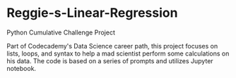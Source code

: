 # Reggie-s-Linear-Regression
Python Cumulative Challenge Project

Part of Codecademy's Data Science career path, this project focuses on lists, loops, and syntax to help a mad scientist perform some calculations on his data. The code is based on a series of prompts and utilizes Jupyter notebook. 
